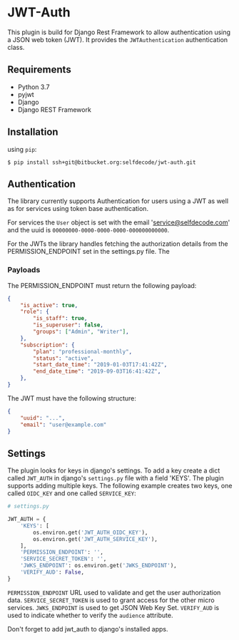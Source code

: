 # JWT-Auth

This plugin is build for Django Rest Framework to allow authentication using a
JSON web token (JWT). It provides the `JWTAuthentication` authentication class.

## Requirements

- Python 3.7
- pyjwt
- Django
- Django REST Framework


## Installation

using `pip`:
```
$ pip install ssh+git@bitbucket.org:selfdecode/jwt-auth.git
```

## Authentication

The library currently supports Authentication for users using a JWT as well as
for services using token base authentication.

For services the `User` object is set with the email 'service@selfdecode.com'
and the uuid is `00000000-0000-0000-0000-000000000000`.

For the JWTs the library handles fetching the authorization details from the
PERMISSION_ENDPOINT set in the settings.py file. The

### Payloads

The PERMISSION_ENDPOINT must return the following payload:

```JSON
{
    "is_active": true,
    "role": {
        "is_staff": true,
        "is_superuser": false,
        "groups": ["Admin", "Writer"],
    },
    "subscription": {
        "plan": "professional-monthly",
        "status": "active",
        "start_date_time": "2019-01-03T17:41:42Z",
        "end_date_time": "2019-09-03T16:41:42Z",
    },
}
```

The JWT must have the following structure:

```JSON
{
    "uuid": "...",
    "email": "user@example.com"
}
```

## Settings

The plugin looks for keys in django's settings.
To add a key create a dict called `JWT_AUTH` in django's `settings.py` file
with a field 'KEYS'. The plugin supports adding multiple keys. The following
example creates two keys, one called `OIDC_KEY` and one called `SERVICE_KEY`:

```python
# settings.py

JWT_AUTH = {
    'KEYS': [
        os.environ.get('JWT_AUTH_OIDC_KEY'),
        os.environ.get('JWT_AUTH_SERVICE_KEY'),
    ],
    'PERMISSION_ENDPOINT': '',
    'SERVICE_SECRET_TOKEN': '',
    'JWKS_ENDPOINT': os.environ.get('JWKS_ENDPOINT'),
    'VERIFY_AUD': False,
}
```

`PERMISSION_ENDPOINT` URL used to validate and get the user authorization data.
`SERVICE_SECRET_TOKEN` is used to grant access for the other micro services.
`JWKS_ENDPOINT` is used to get JSON Web Key Set.
`VERIFY_AUD` is used to indicate whether to verify the `audience` attribute.

Don't forget to add jwt_auth to django's installed apps.
